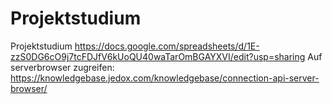 # Projektstudium
Projektstudium
https://docs.google.com/spreadsheets/d/1E-zzS0DG6cO9j7tcFDJfV6kUoQU40waTarOmBGAYXVI/edit?usp=sharing
Auf serverbrowser zugreifen:
https://knowledgebase.jedox.com/knowledgebase/connection-api-server-browser/
